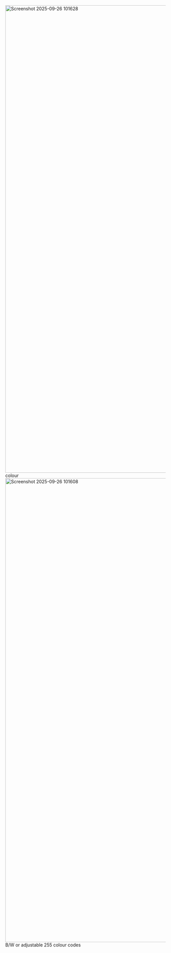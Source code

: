 <img width="1842" height="1463" alt="Screenshot 2025-09-26 101628" src="https://github.com/user-attachments/assets/2d7700b8-bf4d-44d8-8f68-70b8ce3bcc22" />
colour
<img width="2405" height="1452" alt="Screenshot 2025-09-26 101608" src="https://github.com/user-attachments/assets/50394f4b-6bca-423f-91b5-56fecfb27286" />
B/W or adjustable 255 colour codes


